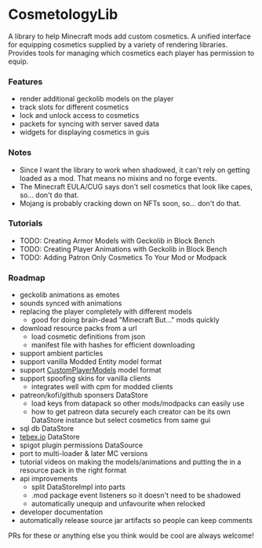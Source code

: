 # CosmetologyLib

A library to help Minecraft mods add custom cosmetics. 
A unified interface for equipping cosmetics supplied by a variety of rendering libraries. 
Provides tools for managing which cosmetics each player has permission to equip. 

### Features

- render additional geckolib models on the player
- track slots for different cosmetics
- lock and unlock access to cosmetics
- packets for syncing with server saved data
- widgets for displaying cosmetics in guis

### Notes

- Since I want the library to work when shadowed, it can't rely on getting loaded as a mod. That means no mixins and no forge events.
- The Minecraft EULA/CUG says don't sell cosmetics that look like capes, so... don't do that.
- Mojang is probably cracking down on NFTs soon, so... don't do that.

### Tutorials

- TODO: Creating Armor Models with Geckolib in Block Bench
- TODO: Creating Player Animations with Geckolib in Block Bench
- TODO: Adding Patron Only Cosmetics To Your Mod or Modpack

### Roadmap 

- geckolib animations as emotes
- sounds synced with animations
- replacing the player completely with different models
  - good for doing brain-dead "Minecraft But..." mods quickly
- download resource packs from a url
  - load cosmetic definitions from json
  - manifest file with hashes for efficient downloading
- support ambient particles
- support vanilla Modded Entity model format
- support [CustomPlayerModels](https://github.com/tom5454/CustomPlayerModels/wiki/API-documentation#set-model-041) model format
- support spoofing skins for vanilla clients
  - integrates well with cpm for modded clients
- patreon/kofi/github sponsers DataStore
  - load keys from datapack so other mods/modpacks can easily use
  - how to get patreon data securely
  each creator can be its own DataStore instance but select cosmetics from same gui
- sql db DataStore
- [tebex.io](https://github.com/tebexio/Tebex-Forge) DataStore
- spigot plugin permissions DataSource
- port to multi-loader & later MC versions 
- tutorial videos on making the models/animations and putting the in a resource pack in the right format
- api improvements
  - split DataStoreImpl into parts
  - .mod package event listeners so it doesn't need to be shadowed
  - automatically unequip and unfavourite when relocked
- developer documentation
- automatically release source jar artifacts so people can keep comments

PRs for these or anything else you think would be cool are always welcome!
